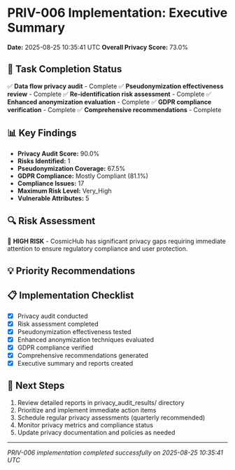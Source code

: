 # PRIV-006 Implementation: Executive Summary
**Date:** 2025-08-25 10:35:41 UTC
**Overall Privacy Score:** 73.0%

## 🎯 Task Completion Status

✅ **Data flow privacy audit** - Complete
✅ **Pseudonymization effectiveness review** - Complete
✅ **Re-identification risk assessment** - Complete
✅ **Enhanced anonymization evaluation** - Complete
✅ **GDPR compliance verification** - Complete
✅ **Comprehensive recommendations** - Complete

## 📊 Key Findings

- **Privacy Audit Score:** 90.0%
- **Risks Identified:** 1
- **Pseudonymization Coverage:** 67.5%
- **GDPR Compliance:** Mostly Compliant (81.1%)
- **Compliance Issues:** 17
- **Maximum Risk Level:** Very_High
- **Vulnerable Attributes:** 5

## 🔍 Risk Assessment

🔴 **HIGH RISK** - CosmicHub has significant privacy gaps requiring
immediate attention to ensure regulatory compliance and user protection.

## 💡 Priority Recommendations


## 📋 Implementation Checklist

- [x] Privacy audit conducted
- [x] Risk assessment completed
- [x] Pseudonymization effectiveness tested
- [x] Enhanced anonymization techniques evaluated
- [x] GDPR compliance verified
- [x] Comprehensive recommendations generated
- [x] Executive summary and reports created

## 🔄 Next Steps

1. Review detailed reports in privacy_audit_results/ directory
2. Prioritize and implement immediate action items
3. Schedule regular privacy assessments (quarterly recommended)
4. Monitor privacy metrics and compliance status
5. Update privacy documentation and policies as needed

---

*PRIV-006 implementation completed successfully on 2025-08-25 10:35:41 UTC*